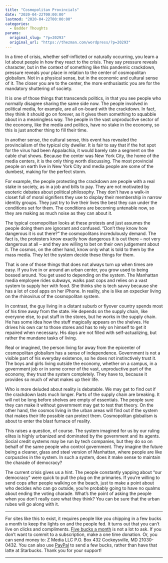 ```yaml
---
title: "Cosmopolitan Provincials"
date: "2020-04-22T00:00:00"
lastmod: "2020-04-22T00:00:00"
categories:
  - Badder Thoughts
params:
  original_slug: "?p=20293"
  original_url: "https://thezman.com/wordpress/?p=20293"
---
```


In a time of crisis, whether self-inflicted or naturally occurring, you
learn a lot about people in how they react to the crisis. They say
pressure reveals character, but in the context of something like this
pandemic crackdown, pressure reveals your place in relation to the
center of cosmopolitan globalism. Not in a physical sense, but in the
economic and cultural sense of it. The closer you are to the center, the
more enthusiastic you are for the mandatory shuttering of society.

It is one of those things that transcends politics, in that you see
people who normally disagree sharing the same side now. The people
involved in political media, for example, are all on-board with the
crackdown. In fact, they think it should go on forever, as it gives them
something to squabble about in a meaningless way. The people in the vast
unproductive sector of the economy, like the media and politics, have no
stake in the economy, so this is just another thing to fill their time.

In another sense, the cultural sense, this event has revealed the
provincialism of the typical city dweller. It is fair to say that if the
hot spot for the virus had been Appalachia, it would barely rate a
segment on the cable chat shows. Because the center was New York City,
the home of the media centers, it is the only thing worth discussing.
The most provincial people on earth live in New York City and media
people are some of the dumbest, making for the perfect storm.

For example, the people protesting the crackdown are people with a real
stake in society, as in a job and bills to pay. They are not motivated
by esoteric debates about political philosophy. They don’t have a
walk-in closet full of moral signifiers they use to display their
membership in narrow identity groups. They just try to live their lives
the best they can under the conditions set for them. The conditions are
becoming untenable now, so they are making as much noise as they can
about it.

The typical cosmopolitan looks at these protests and just assumes the
people doing them are ignorant and confused. “Don’t they know how
dangerous it is out there?” the cosmopolitans incredulously demand. The
fact is, the protesters know exactly how dangerous it is out there – not
very dangerous at all – and they are willing to bet on their own
judgement about it. The cosmos, on the other hand, know only what is
told to them by the mass media. They let the system decide these things
for them.

That is one of those things that does not always turn up when times are
easy. If you live in or around an urban center, you grow used to being
bossed around. You get used to depending on the system. The Manhattan
media employee rides subways, walks past cops and relies on a vast
system to supply her with food. She thinks she is tech savvy because she
has a lot of cool apps on her iPhone. In reality, she is like an
oxpecker living on the rhinovirus of the cosmopolitan system.

In contrast, the guy living in a distant suburb or flyover country
spends most of his time away from the state. He depends on the supply
chain, like everyone else, to put stuff in the stores, but he works in
the supply chain. He has some idea how the stuff magically appears on
the shelves. He drives his own car to those stores and has to rely on
himself to get it repaired when necessary. His days are not filled with
self-actualizing, but rather the mundane tasks of living.

Real or imagined, the person living far away from the epicenter of
cosmopolitan globalism has a sense of independence. Government is not a
visible part of his everyday existence, so he does not instinctively
trust it. The boys and girls living outside the economy, whether on a
campus, in a government job or in some corner of the vast, unproductive
part of the economy, they trust the system completely. They have to,
because it provides so much of what makes up their life.

Who is more deluded about reality is debatable. We may get to find out
if the crackdown lasts much longer. Parts of the supply chain are
breaking. It will not be long before shelves are empty of essentials.
The people sure they can make it without government may get to test that
theory. On the other hand, the cosmos living in the urban areas will
find out if the system that makes their life possible can protect them.
Cosmopolitan globalism is about to enter the blast furnace of reality.

This raises a question, of course. The system imagined for us by our
ruling elites is highly urbanized and dominated by the government and
its agents. Social credit systems may be run by tech companies, but they
do so on behalf of the same people who control government. They imagine
the future being a cleaner, glass and steel version of Manhattan, where
people are like corpuscles in the system. In such a system, does it make
sense to maintain the charade of democracy?

The current crisis gives us a hint. The people constantly yapping about
“our democracy” were quick to pull the plug on the primaries. If you’re
willing to send cops after people walking on the beach, just to make a
point about who decides who can go outside, you’re probably going to
have no qualms about ending the voting charade. What’s the point of
asking the people when you don’t really care what they think? You can be
sure that the urban rubes will go along with it.

------------------------------------------------------------------------

For sites like this to exist, it requires people like you chipping in a
few bucks a month to keep the lights on and the people fed. It turns out
that you can’t live on clicks and compliments.
<a href="https://www.subscribestar.com/the-z-blog"
rel="noopener noreferrer" target="_blank">Five bucks a month</a> is not
a lot to ask. If you don’t want to commit to a subscription, make a one
time donation. Or, you can send money to: Z Media LLC P.O. Box 432
Cockeysville, MD 21030-0432. You can also use <a
href="https://www.paypal.com/cgi-bin/webscr?cmd=_s-xclick&amp;hosted_button_id=UDAS2Q8JYA6CN&amp;source=url"
rel="noopener noreferrer" target="_blank">PayPal</a> to send a few
bucks, rather than have that latte at Starbucks. Thank you for your
support!

------------------------------------------------------------------------
